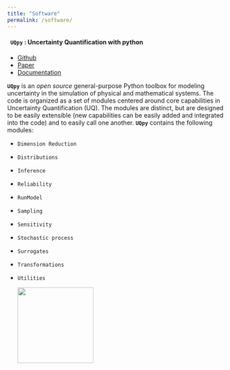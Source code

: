 ```yaml
---
title: "Software"
permalink: /software/
---
```


<h4><b><code> UQpy</code> : Uncertainty Quantification with python</b></h4>

* <a href="https://github.com/SURGroup/UQpy" target="_blank"> Github</a><br>
* <a href="https://doi.org/10.1016/j.jocs.2020.101204" target="_blank">Paper</a><br>
* <a href="https://uqpyproject.readthedocs.io/en/latest/" target="_blank">Documentation</a><br>

<code><b>UQpy</b></code> is an _open_ _source_ general-purpose Python toolbox for modeling uncertainty in the simulation of physical and mathematical systems.  The code is organized as a set of modules centered around core capabilities in Uncertainty Quantification (UQ). The modules are distinct, but are designed to be easily extensible (new capabilities can be easily added and integrated into the code) and to easily call one another. <code><b>UQpy</b></code> contains the following modules:

- <code>Dimension Reduction</code>
- <code>Distributions</code>
- <code>Inference</code>
- <code>Reliability</code>
- <code>RunModel</code>
- <code>Sampling</code>
- <code>Sensitivity</code>
- <code>Stochastic process</code>
- <code>Surrogates</code>
- <code>Transformations</code>
- <code>Utilities</code>

  <img src="{{site.url}}{{site.baseurl}}/assets/images/UQpy_logo.jpg" width="175px "/>

